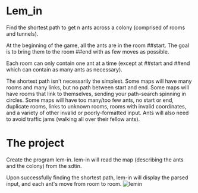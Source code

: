 # Lem_in
Find the shortest path to get n ants across a colony (comprised of rooms and tunnels).


At the beginning of the game, all the ants are in the room ##start. The goal is to bring them to the room ##end with as few moves as possible.

Each room can only contain one ant at a time (except at ##start and ##end which can contain as many ants as necessary).

The shortest path isn't necessarily the simplest.
Some maps will have many rooms and many links, but no path between start and end.
Some maps will have rooms that link to themselves, sending your path-search spinning in circles.
Some maps will have too many/too few ants, no start or end, duplicate rooms, links to unknown rooms,
rooms with invalid coordinates, and a variety of other invalid or poorly-formatted input.
Ants will also need to avoid traffic jams (walking all over their fellow ants).

# The project
Create the program lem-in.
lem-in will read the map (describing the ants and the colony) from the sdtin.

Upon successfully finding the shortest path, lem-in will display the parsed input, and each ant's move from room to room.
![lemin](https://user-images.githubusercontent.com/58828332/107134618-04fe0f80-68f4-11eb-94ae-99a160fdd76a.png)
